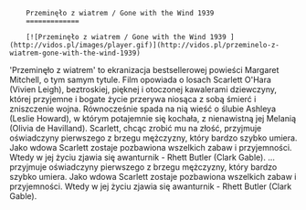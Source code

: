 
        Przeminęło z wiatrem / Gone with the Wind 1939 
        =============
        
        [![Przeminęło z wiatrem / Gone with the Wind 1939 ](http://vidos.pl/images/player.gif)](http://vidos.pl/przeminelo-z-wiatrem-gone-with-the-wind-1939)
        
        
 'Przeminęło z wiatrem' to ekranizacja bestsellerowej powieści Margaret Mitchell, o tym samym tytule. Film opowiada o losach Scarlett O'Hara (Vivien Leigh), beztroskiej, pięknej i otoczonej kawalerami dziewczyny, której przyjemne i bogate życie przerywa niosąca z sobą śmierć i zniszczenie wojna. Równocześnie spada na nią wieść o ślubie Ashleya (Leslie Howard), w którym potajemnie się kochała, z nienawistną jej Melanią (Olivia de Havilland). Scarlett, chcąc zrobić mu na złość, przyjmuje oświadczyny pierwszego z brzegu mężczyzny, który bardzo szybko umiera. Jako wdowa Scarlett zostaje pozbawiona wszelkich zabaw i przyjemności. Wtedy w jej życiu zjawia się awanturnik - Rhett Butler (Clark Gable).  ... przyjmuje oświadczyny pierwszego z brzegu mężczyzny, który bardzo szybko umiera. Jako wdowa Scarlett zostaje pozbawiona wszelkich zabaw i przyjemności. Wtedy w jej życiu zjawia się awanturnik - Rhett Butler (Clark Gable).
    
